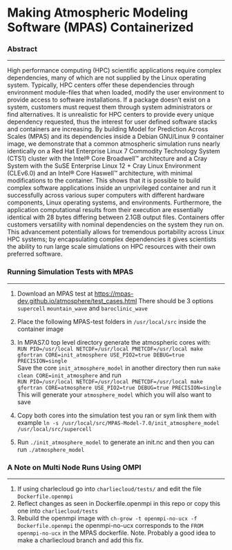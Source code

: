 # Making Atmospheric Modeling Software (MPAS) Containerized  

### Abstract
***
High performance computing (HPC) scientific applications require complex dependencies, many of which are not supplied by the Linux operating system.
Typically, HPC centers offer these dependencies through environment module-files that when loaded, modify 
the user environment to provide access to software installations. If a package doesn’t exist on a system,
customers must request them through system administrators or find alternatives. It is unrealistic for HPC 
centers to provide every unique dependency requested, thus the interest for user defined software stacks 
and containers are increasing. By building Model for Prediction Across Scales (MPAS) and its dependencies 
inside a Debian GNU/Linux 9 container image, we demonstrate that a common atmospheric simulation runs nearly 
identically on a Red Hat Enterprise Linux 7 Commodity Technology System (CTS1) cluster with the Intel® Core 
Broadwell™ architecture and a Cray System with the SuSE Enterprise Linux 12 + Cray Linux Environment (CLEv6.0) 
and an Intel® Core Haswell™ architecture, with minimal modifications to the container. This shows that it is possible 
to build complex software applications inside an unprivileged container and run it successfully across various super computers 
with different hardware components, Linux operating systems, and environments. Furthermore, the application computational
results from their execution are essentially identical with 28 bytes differing between 2.1GB output files. Containers offer 
customers versatility with nominal dependencies on the system they run on. This advancement potentially allows for 
tremendous portability across Linux HPC systems; by encapsulating complex dependencies it gives scientists the ability
to run large scale simulations on HPC resources with their own preferred software. 





### Running Simulation Tests with MPAS
***
1) Download an MPAS test at <https://mpas-dev.github.io/atmosphere/test_cases.html> There should be 3 options `supercell` `mountain_wave` and `baroclinic_wave`

2) Place the following MPAS-test folders in `/usr/local/src` inside the container image

3) In MPAS7.0 top level directory generate the atmospheric cores with:  
    `RUN PIO=/usr/local NETCDF=/usr/local PNETCDF=/usr/local make gfortran CORE=init_atmosphere USE_PIO2=true DEBUG=true PRECISION=single`  
     Save the core `init_atmosphere_model` in another directory then run `make clean CORE=init_atmosphere` and run  
    `RUN PIO=/usr/local NETCDF=/usr/local PNETCDF=/usr/local make gfortran CORE=atmosphere USE_PIO2=true DEBUG=true PRECISION=single`  
    This will generate your ```atmosphere_model``` which you will also want to save
    
4) Copy both cores into the simulation test you ran or sym link them with example `ln -s /usr/local/src/MPAS-Model-7.0/init_atmosphere_model /usr/local/src/supercell`


5) Run `./init_atmosphere_model` to generate an init.nc and then you can run `./atmosphere_model`



### A Note on Multi Node Runs Using OMPI
***
1) If using charlecloud go into `charliecloud/tests/` and edit the file `Dockerfile.openmpi`  
2) Reflect changes as seen in Dockerfile.openmpi in this repo or copy this one into `charliecloud/tests`
3) Rebuild the openmpi image with `ch-grow -t openmpi-no-ucx -f Dockerfile.openmpi` the openmpi-no-ucx corresponds to the `FROM openmpi-no-ucx` in the MPAS dockerfile.
        Note. Probably a good idea to make a charliecloud branch and add this fix. 

